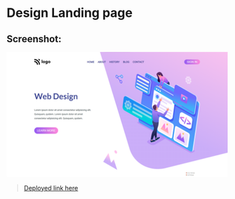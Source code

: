 # Design Landing page

## Screenshot:

[![](./design%20preview.png)](https://ujjawalmaurya.github.io/Design-Landing-Page/)

> [Deployed link here](https://ujjawalmaurya.github.io/Design-Landing-Page/)
